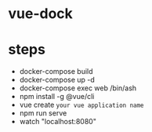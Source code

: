 # vue-dock

# steps
- docker-compose build
- docker-compose up -d
- docker-compose exec web /bin/ash
- npm install -g @vue/cli
- vue create `your vue application name` 
- npm run serve
- watch "localhost:8080"
